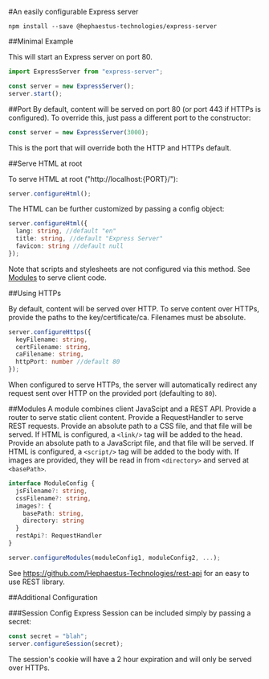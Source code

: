 #An easily configurable Express server

`npm install --save @hephaestus-technologies/express-server`

##Minimal Example

This will start an Express server on port 80.

```typeScript
import ExpressServer from "express-server";

const server = new ExpressServer();
server.start();
```

##Port
By default, content will be served on port 80
(or port 443 if HTTPs is configured).
To override this, just pass a different port to the constructor:
```TypeScript
const server = new ExpressServer(3000);
```
This is the port that will override both the HTTP and HTTPs default.

##Serve HTML at root

To serve HTML at root ("http://localhost:{PORT}/"):

```TypeScript
server.configureHtml();
```

The HTML can be further customized by passing a config object:

```TypeScript
server.configureHtml({
  lang: string, //default "en"
  title: string, //default "Express Server"
  favicon: string //default null
});
```

Note that scripts and stylesheets are not configured via this method.
See [Modules](#modules) to serve client code.

##Using HTTPs

By default, content will be served over HTTP. To serve content over HTTPs,
provide the paths to the key/certificate/ca. Filenames must be absolute.

```TypeScript
server.configureHttps({
  keyFilename: string,
  certFilename: string,
  caFilename: string,
  httpPort: number //default 80
});
```

When configured to serve HTTPs, the server will automatically redirect any
request sent over HTTP on the provided port (defaulting to `80`).

##Modules
A module combines client JavaScipt and a REST API.
Provide a router to serve static client content. Provide a RequestHandler
to serve REST requests. Provide an absolute path to a CSS file,
and that file will be served. If HTML is configured,
a `<link/>` tag will be added to the head.
Provide an absolute path to a JavaScript file,
and that file will be served. If HTML is configured,
a `<script/>` tag will be added to the body with.
If images are provided, they will be read in from
`<directory>` and served at `<basePath>`.

```TypeScript
interface ModuleConfig {
  jsFilename?: string,
  cssFilename?: string,
  images?: {
    basePath: string,
    directory: string
  }
  restApi?: RequestHandler
}

server.configureModules(moduleConfig1, moduleConfig2, ...);
```

See
https://github.com/Hephaestus-Technologies/rest-api
for an easy to use REST library.


##Additional Configuration

###Session Config
Express Session can be included simply by passing a secret:
```TypeScript
const secret = "blah";
server.configureSession(secret);
```
The session's cookie will have a 2 hour expiration
and will only be served over HTTPs.
